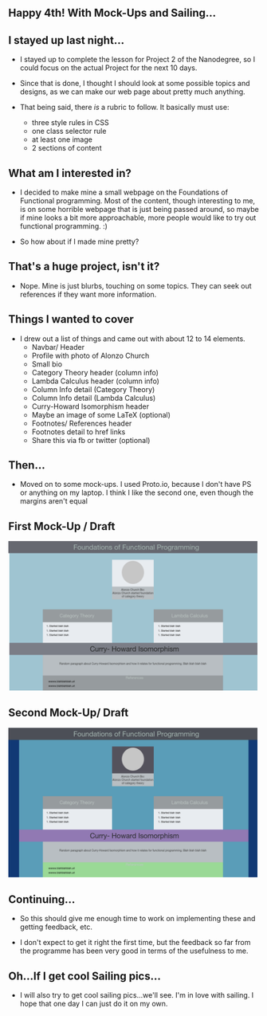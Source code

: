 ## Happy 4th! With Mock-Ups and Sailing...

## I stayed up last night...

- I stayed up to complete the lesson for Project 2 of the Nanodegree, 
  so I could focus on the actual Project for the next 10 days.
  
- Since that is done, I thought I should look at some possible topics
  and designs, as we can make our web page about pretty much anything.
  
- That being said, there *is* a rubric to follow.
  It basically must use:
  * three style rules in CSS
  * one class selector rule 
  * at least one image
  * 2 sections of content
  
## What am I interested in?

- I decided to make mine a small webpage on the Foundations of 
  Functional programming. Most of the content, though 
  interesting to me, is on some horrible webpage that 
  is just being passed around, so maybe if mine looks 
  a bit more approachable, more people would like to 
  try out functional programming. :)
  
- So how about if I made mine pretty?

## That's a huge project, isn't it?

- Nope. Mine is just blurbs, touching on some topics. 
  They can seek out references if they want more information.
  
## Things I wanted to cover 

- I drew out a list of things and came out with about 12 to 14 elements.
  * Navbar/ Header
  * Profile with photo of Alonzo Church
  * Small bio
  * Category Theory header (column info)
  * Lambda Calculus header (column info)
  * Column Info detail (Category Theory)
  * Column Info detail (Lambda Calculus)
  * Curry-Howard Isomorphism header
  * Maybe an image of some LaTeX (optional)
  * Footnotes/ References header 
  * Footnotes detail to href links
  * Share this via fb or twitter (optional)
  
 ## Then...
 
 - Moved on to some mock-ups.
   I used Proto.io, because I don't have PS or anything on my laptop. 
   I think I like 
   the second one, even though the margins aren't equal
 
 ## First Mock-Up / Draft
 <img src="/images/drafts/firstdraft.png" width="500"> 
 
 ## Second Mock-Up/ Draft
 
 <img src="/images/drafts/seconddraft.png" width="500"> 
 
 ## Continuing...
 
 - So this should give me enough time to work on implementing these
   and getting feedback, etc.
   
 - I don't expect to get it right the first time, but the 
   feedback so far from the programme has been very good
   in terms of the usefulness to me.
 
 ## Oh...If I get cool Sailing pics...
 
 - I will also try to get cool sailing pics...we'll see.
   I'm in love with sailing. I hope that one day I can just 
   do it on my own. 
